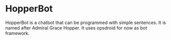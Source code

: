 # HopperBot
HopperBot is a chatbot that can be programmed with simple sentences. It is named after Admiral Grace Hopper.
It uses opsdroid for now as bot framework.
